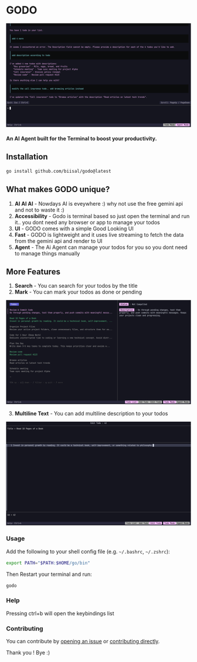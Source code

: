 # GODO 

![Agent](./assets/godo-agent-home.png)

#### An AI Agent built for the Terminal to boost your productivity.
## Installation

```bash
go install github.com/biisal/godo@latest
```
## What makes GODO unique?
1. **AI AI AI** - Nowdays AI is eveywhere :) why not use the free gemini api and not to waste it :)
2. **Accessibility** - Godo is terminal based so just open the terminal and run it.. you dont need any browser or app to manage your todos
3. **UI** - GODO comes with a simple Good Looking UI 
4. **Fast** - GODO is lightweight and it uses live streaming to fetch the data from the gemini api and render to UI
5. **Agent** - The Ai Agent can manage your todos for you so you dont need to manage things manually

## More Features
1. **Search** - You can search for your todos by the title
2. **Mark** - You can mark your todos as done or pending


![List](./assets/godo-todo-list.png)

3. **Multiline Text** - You can add multiline description to your todos

![Description](./assets/godo-multiline.png)

### Usage

Add the following to your shell config file (e.g. `~/.bashrc`, `~/.zshrc`):

```bash
export PATH="$PATH:$HOME/go/bin"
```
Then Restart your terminal and run:
```bash
godo
```

### Help
Pressing ctrl+b will open the keybindings list

### Contributing

You can contribute by [opening an issue](https://github.com/biisal/godo/issues/new/choose) or [contributing directly](https://github.com/biisal/godo).

Thank you ! Bye :)
